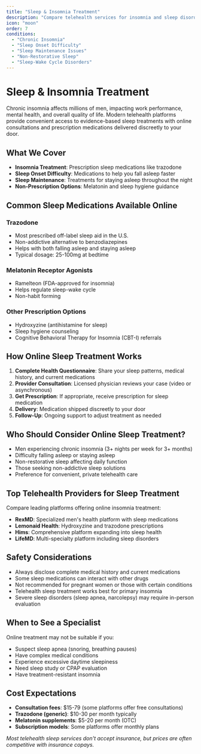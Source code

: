 ```yaml
---
title: "Sleep & Insomnia Treatment"
description: "Compare telehealth services for insomnia and sleep disorders with online prescriptions for trazodone, melatonin, and other sleep medications."
icon: "moon"
order: 7
conditions:
  - "Chronic Insomnia"
  - "Sleep Onset Difficulty"
  - "Sleep Maintenance Issues"
  - "Non-Restorative Sleep"
  - "Sleep-Wake Cycle Disorders"
---
```


# Sleep & Insomnia Treatment

Chronic insomnia affects millions of men, impacting work performance, mental health, and overall quality of life. Modern telehealth platforms provide convenient access to evidence-based sleep treatments with online consultations and prescription medications delivered discreetly to your door.

## What We Cover

- **Insomnia Treatment**: Prescription sleep medications like trazodone
- **Sleep Onset Difficulty**: Medications to help you fall asleep faster
- **Sleep Maintenance**: Treatments for staying asleep throughout the night
- **Non-Prescription Options**: Melatonin and sleep hygiene guidance

## Common Sleep Medications Available Online

### Trazodone
- Most prescribed off-label sleep aid in the U.S.
- Non-addictive alternative to benzodiazepines
- Helps with both falling asleep and staying asleep
- Typical dosage: 25-100mg at bedtime

### Melatonin Receptor Agonists
- Ramelteon (FDA-approved for insomnia)
- Helps regulate sleep-wake cycle
- Non-habit forming

### Other Prescription Options
- Hydroxyzine (antihistamine for sleep)
- Sleep hygiene counseling
- Cognitive Behavioral Therapy for Insomnia (CBT-I) referrals

## How Online Sleep Treatment Works

1. **Complete Health Questionnaire**: Share your sleep patterns, medical history, and current medications
2. **Provider Consultation**: Licensed physician reviews your case (video or asynchronous)
3. **Get Prescription**: If appropriate, receive prescription for sleep medication
4. **Delivery**: Medication shipped discreetly to your door
5. **Follow-Up**: Ongoing support to adjust treatment as needed

## Who Should Consider Online Sleep Treatment?

- Men experiencing chronic insomnia (3+ nights per week for 3+ months)
- Difficulty falling asleep or staying asleep
- Non-restorative sleep affecting daily function
- Those seeking non-addictive sleep solutions
- Preference for convenient, private telehealth care

## Top Telehealth Providers for Sleep Treatment

Compare leading platforms offering online insomnia treatment:

- **RexMD**: Specialized men's health platform with sleep medications
- **Lemonaid Health**: Hydroxyzine and trazodone prescriptions
- **Hims**: Comprehensive platform expanding into sleep health
- **LifeMD**: Multi-specialty platform including sleep disorders

## Safety Considerations

- Always disclose complete medical history and current medications
- Some sleep medications can interact with other drugs
- Not recommended for pregnant women or those with certain conditions
- Telehealth sleep treatment works best for primary insomnia
- Severe sleep disorders (sleep apnea, narcolepsy) may require in-person evaluation

## When to See a Specialist

Online treatment may not be suitable if you:
- Suspect sleep apnea (snoring, breathing pauses)
- Have complex medical conditions
- Experience excessive daytime sleepiness
- Need sleep study or CPAP evaluation
- Have treatment-resistant insomnia

## Cost Expectations

- **Consultation fees**: $15-79 (some platforms offer free consultations)
- **Trazodone (generic)**: $10-30 per month typically
- **Melatonin supplements**: $5-20 per month (OTC)
- **Subscription models**: Some platforms offer monthly plans

*Most telehealth sleep services don't accept insurance, but prices are often competitive with insurance copays.*
